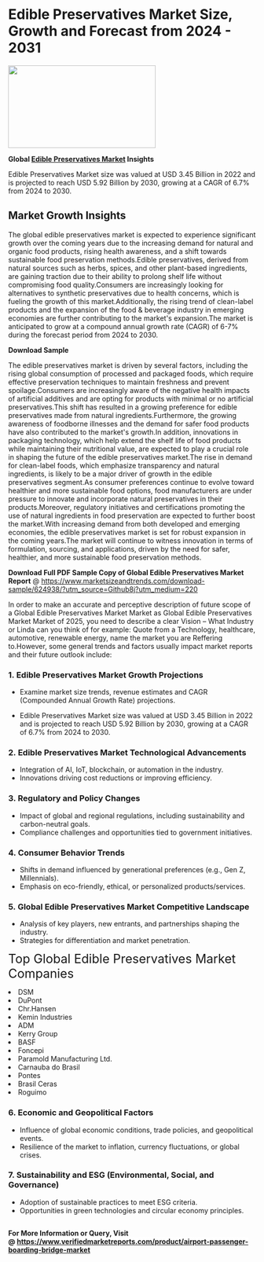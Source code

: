 <H1>Edible Preservatives Market Size, Growth and Forecast from 2024 - 2031</H1><img class="aligncenter size-medium wp-image-584254" src="https://thirdeyenews.in/wp-content/uploads/2024/09/Global-Market-Research-300x168.jpeg" alt="" width="300" height="168" /><p><strong>Global&nbsp;<a href="https://www.marketsizeandtrends.com/download-sample/624938/?utm_source=Github8j?utm_medium=220">Edible Preservatives Market</a> Insights</strong></p><p>Edible Preservatives Market size was valued at USD 3.45 Billion in 2022 and is projected to reach USD 5.92 Billion by 2030, growing at a CAGR of 6.7% from 2024 to 2030.</p><p><h2>Market Growth Insights</h2> <p>The global edible preservatives market is expected to experience significant growth over the coming years due to the increasing demand for natural and organic food products, rising health awareness, and a shift towards sustainable food preservation methods.Edible preservatives, derived from natural sources such as herbs, spices, and other plant-based ingredients, are gaining traction due to their ability to prolong shelf life without compromising food quality.Consumers are increasingly looking for alternatives to synthetic preservatives due to health concerns, which is fueling the growth of this market.Additionally, the rising trend of clean-label products and the expansion of the food & beverage industry in emerging economies are further contributing to the market's expansion.The market is anticipated to grow at a compound annual growth rate (CAGR) of 6-7% during the forecast period from 2024 to 2030.</p> <p><strong>Download Sample</strong></p> <p>The edible preservatives market is driven by several factors, including the rising global consumption of processed and packaged foods, which require effective preservation techniques to maintain freshness and prevent spoilage.Consumers are increasingly aware of the negative health impacts of artificial additives and are opting for products with minimal or no artificial preservatives.This shift has resulted in a growing preference for edible preservatives made from natural ingredients.Furthermore, the growing awareness of foodborne illnesses and the demand for safer food products have also contributed to the market's growth.In addition, innovations in packaging technology, which help extend the shelf life of food products while maintaining their nutritional value, are expected to play a crucial role in shaping the future of the edible preservatives market.The rise in demand for clean-label foods, which emphasize transparency and natural ingredients, is likely to be a major driver of growth in the edible preservatives segment.As consumer preferences continue to evolve toward healthier and more sustainable food options, food manufacturers are under pressure to innovate and incorporate natural preservatives in their products.Moreover, regulatory initiatives and certifications promoting the use of natural ingredients in food preservation are expected to further boost the market.With increasing demand from both developed and emerging economies, the edible preservatives market is set for robust expansion in the coming years.The market will continue to witness innovation in terms of formulation, sourcing, and applications, driven by the need for safer, healthier, and more sustainable food preservation methods.</p> <p><span class=""><strong>Download Full PDF Sample Copy of Global Edible Preservatives Market Report</strong> @ <a href="https://www.marketsizeandtrends.com/download-sample/624938/?utm_source=Github8j?utm_medium=220" target="_blank">https://www.marketsizeandtrends.com/download-sample/624938/?utm_source=Github8j?utm_medium=220</a></span></p><p>In order to make an accurate and perceptive description of future scope of a Global&nbsp;Edible Preservatives Market Market as Global&nbsp;Edible Preservatives Market Market of 2025, you need to describe a clear Vision &ndash; What Industry or Linda can you think of for example: Quote from a Technology, healthcare, automotive, renewable energy, name the market you are Reffering to.However, some general trends and factors usually impact market reports and their future outlook include:</p><h3>1.&nbsp;<strong>Edible Preservatives Market Growth Projections</strong></h3><ul><li>Examine market size trends, revenue estimates and CAGR (Compounded Annual Growth Rate) projections.</li><li><p>Edible Preservatives Market size was valued at USD 3.45 Billion in 2022 and is projected to reach USD 5.92 Billion by 2030, growing at a CAGR of 6.7% from 2024 to 2030.</p></li></ul><h3>2.&nbsp;<strong>Edible Preservatives Market Technological Advancements</strong></h3><ul><li>Integration of AI, IoT, blockchain, or automation in the industry.</li><li>Innovations driving cost reductions or improving efficiency.</li></ul><h3>3.&nbsp;<strong>Regulatory and Policy Changes</strong></h3><ul><li>Impact of global and regional regulations, including sustainability and carbon-neutral goals.</li><li>Compliance challenges and opportunities tied to government initiatives.</li></ul><h3>4.&nbsp;<strong>Consumer Behavior Trends</strong></h3><ul><li>Shifts in demand influenced by generational preferences (e.g., Gen Z, Millennials).</li><li>Emphasis on eco-friendly, ethical, or personalized products/services.</li></ul><h3>5.&nbsp;<strong>Global Edible Preservatives Market Competitive Landscape</strong></h3><ul><li>Analysis of key players, new entrants, and partnerships shaping the industry.</li><li>Strategies for differentiation and market penetration.</li></ul><p data-pm-slice="1 1 []"><span style="color: inherit; font-family: inherit; font-size: 25px;">Top Global Edible Preservatives Market Companies</span></p><div class="" data-test-id=""><p><li>DSM</li><li> DuPont</li><li> Chr.Hansen</li><li> Kemin Industries</li><li> ADM</li><li> Kerry Group</li><li> BASF</li><li> Foncepi</li><li> Paramold Manufacturing Ltd.</li><li> Carnauba do Brasil</li><li> Pontes</li><li> Brasil Ceras</li><li> Roguimo</li></p></div><h3>6.&nbsp;<strong>Economic and Geopolitical Factors</strong></h3><ul><li>Influence of global economic conditions, trade policies, and geopolitical events.</li><li>Resilience of the market to inflation, currency fluctuations, or global crises.</li></ul><h3>7.&nbsp;<strong>Sustainability and ESG (Environmental, Social, and Governance)</strong></h3><ul><li>Adoption of sustainable practices to meet ESG criteria.</li><li>Opportunities in green technologies and circular economy principles.</li></ul><h2><strong style="font-size: 14px;">For More Information or Query, Visit @&nbsp;</strong><a style="background-color: #ffffff; font-size: 14px;" href="https://www.marketsizeandtrends.com/report/edible-preservatives-market/" target="_blank">https://www.verifiedmarketreports.com/product/airport-passenger-boarding-bridge-market</a></h2>